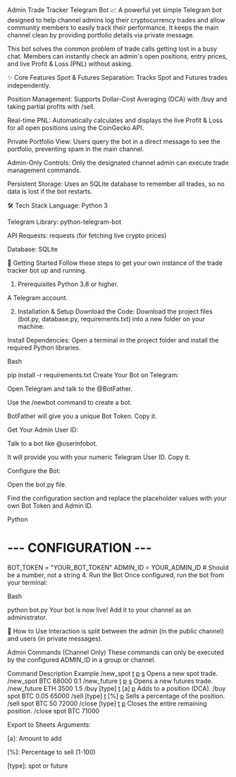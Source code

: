 Admin Trade Tracker Telegram Bot 📈
A powerful yet simple Telegram bot designed to help channel admins log their cryptocurrency trades and allow community members to easily track their performance. It keeps the main channel clean by providing portfolio details via private message.

This bot solves the common problem of trade calls getting lost in a busy chat. Members can instantly check an admin's open positions, entry prices, and live Profit & Loss (PNL) without asking.

✨ Core Features
Spot & Futures Separation: Tracks Spot and Futures trades independently.

Position Management: Supports Dollar-Cost Averaging (DCA) with /buy and taking partial profits with /sell.

Real-time PNL: Automatically calculates and displays the live Profit & Loss for all open positions using the CoinGecko API.

Private Portfolio View: Users query the bot in a direct message to see the portfolio, preventing spam in the main channel.

Admin-Only Controls: Only the designated channel admin can execute trade management commands.

Persistent Storage: Uses an SQLite database to remember all trades, so no data is lost if the bot restarts.

🛠️ Tech Stack
Language: Python 3

Telegram Library: python-telegram-bot

API Requests: requests (for fetching live crypto prices)

Database: SQLite

🚀 Getting Started
Follow these steps to get your own instance of the trade tracker bot up and running.

1. Prerequisites
Python 3.8 or higher.

A Telegram account.

2. Installation & Setup
Download the Code:
Download the project files (bot.py, database.py, requirements.txt) into a new folder on your machine.

Install Dependencies:
Open a terminal in the project folder and install the required Python libraries.

Bash

pip install -r requirements.txt
Create Your Bot on Telegram:

Open Telegram and talk to the @BotFather.

Use the /newbot command to create a bot.

BotFather will give you a unique Bot Token. Copy it.

Get Your Admin User ID:

Talk to a bot like @userinfobot.

It will provide you with your numeric Telegram User ID. Copy it.

Configure the Bot:

Open the bot.py file.

Find the configuration section and replace the placeholder values with your own Bot Token and Admin ID.

Python

# --- CONFIGURATION ---
BOT_TOKEN = "YOUR_BOT_TOKEN" 
ADMIN_ID = YOUR_ADMIN_ID # Should be a number, not a string
4. Run the Bot
Once configured, run the bot from your terminal:

Bash

python bot.py
Your bot is now live! Add it to your channel as an administrator.

🤖 How to Use
Interaction is split between the admin (in the public channel) and users (in private messages).

Admin Commands (Channel Only)
These commands can only be executed by the configured ADMIN_ID in a group or channel.

Command	Description	Example
/new_spot [t] [p] [s]	Opens a new spot trade.	/new_spot BTC 68000 0.1
/new_future [t] [p] [s]	Opens a new futures trade.	/new_future ETH 3500 1.5
/buy [type] [t] [a] [p]	Adds to a position (DCA).	/buy spot BTC 0.05 65000
/sell [type] [t] [%] [p]	Sells a percentage of the position.	/sell spot BTC 50 72000
/close [type] [t] [p]	Closes the entire remaining position.	/close spot BTC 71000

Export to Sheets
Arguments:

[t]: Ticker (e.g., BTC)

[p]: Price (e.g., 68000.50)

[s]: Size/Amount (e.g., 0.1)

[a]: Amount to add

[%]: Percentage to sell (1-100)

[type]: spot or future
